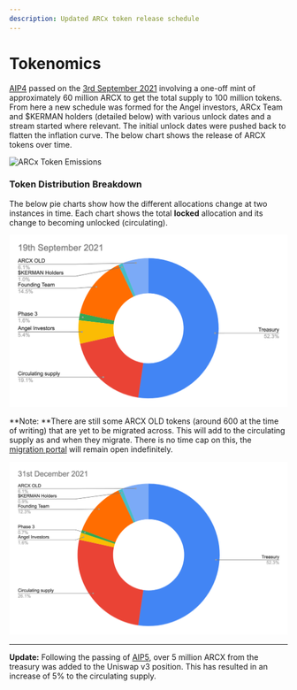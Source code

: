 ```yaml
---
description: Updated ARCx token release schedule
---
```


# Tokenomics

[AIP4](https://forum.arcx.money/t/aip4-simplifying-and-improving-the-arcx-tokenomics/120) passed on the [3rd September 2021](https://snapshot.org/#/arcx.eth/proposal/QmNgKXxL8GosVEc8bfniXPMzMSF5bNVatW5smmazsf4UJ8) involving a one-off mint of approximately 60 million ARCX to get the total supply to 100 million tokens. From here a new schedule was formed for the Angel investors, ARCx Team and $KERMAN holders (detailed below) with various unlock dates and a stream started where relevant. The initial unlock dates were pushed back to flatten the inflation curve. The below chart shows the release of ARCX tokens over time.&#x20;

![ARCx Token Emissions](https://firebasestorage.googleapis.com/v0/b/gitbook-x-prod.appspot.com/o/spaces%2F-MFZ4FRmb-RPWqf9Dfco%2Fuploads%2FkSQJpnZdB3S3fsFHcrL0%2Ffile.png?alt=media)

### Token Distribution Breakdown

The below pie charts show how the different allocations change at two instances in time. Each chart shows the total **locked** allocation and its change to becoming unlocked (circulating).

![](<../../.gitbook/assets/image (3).png>)

**Note: **There are still some ARCX OLD tokens (around 600 at the time of writing) that are yet to be migrated across. This will add to the circulating supply as and when they migrate. There is no time cap on this, the [migration portal](https://migration.arcx.money) will remain open indefinitely.

![](<../../.gitbook/assets/image (5).png>)

****

**Update:** Following the passing of [AIP5](https://forum.arcx.money/t/aip5-boosting-arcx-liquidity/135), over 5 million ARCX from the treasury was added to the Uniswap v3 position. This has resulted in an increase of 5% to the circulating supply.&#x20;
